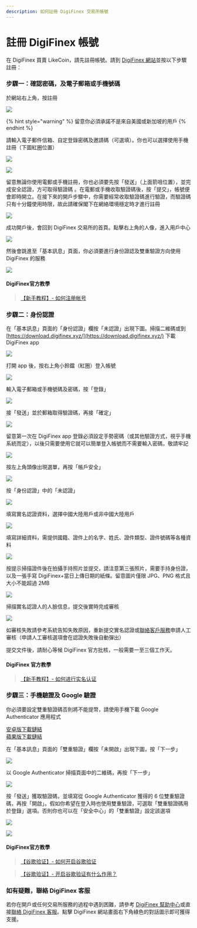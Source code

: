 ```yaml
---
description: 如何註冊 DigiFinex 交易所帳號
---
```


# 註冊 DigiFinex 帳號

在 DigiFinex 買賣 LikeCoin，請先註冊帳號。請到 [DigiFinex 網站](https://www.digifinex.com/)並按以下步驟註冊：

### 步驟一：確認密碼，及電子郵箱或手機號碼 <a id="1"></a>

於網站右上角，按註冊

![](../../.gitbook/assets/digifinex-1.png)

{% hint style="warning" %}
留意你必須承諾不是來自美國或新加坡的用戶
{% endhint %}

請輸入電子郵件信箱、自定登錄密碼及邀請碼（可選填）。你也可以選擇使用手機註冊（下圖紅圈位置）

![](../../.gitbook/assets/digifinex-2.png)

![](../../.gitbook/assets/digifinex-3.png)

留意無論你使用電郵或手機註冊，你也必須要先按「發送」（上面箭咀位置），並完成安全認證，方可取得驗證碼 。在電郵或手機收取驗證碼後，按「提交」，帳號便會即時開立。在接下來的開戶步驟中，你需要經常收取驗證碼進行驗證，而驗證碼只有十分鐘使用時限，故此請確保閣下在網絡環境穩定時才進行註冊

![](../../.gitbook/assets/digifinex-4.png)

成功開戶後，會回到 DigiFinex 交易所的首頁。點擊右上角的人像，進入用戶中心

![](../../.gitbook/assets/digifinex-5.png)

然後會跳進至「基本訊息」頁面，你必須要進行身份證認及雙重驗證方向使用 DigiFinex 的服務

![](../../.gitbook/assets/digifinex-6.png)

#### DigiFinex官方教學

> [【新手教程】- 如何注册帐号](https://digifinex.zendesk.com/hc/zh-cn/articles/360006576493-%E5%A6%82%E4%BD%95%E6%B3%A8%E5%86%8C%E5%B8%90%E5%8F%B7)

### 步驟二：身份認證 <a id="2"></a>

在「基本訊息」頁面的「身份認證」欄按「未認證」出現下圖。掃描二維碼或到 [https://download.digifinex.xyz/](https://download.digifinex.xyz/) 下載 DigiFinex app

![](../../.gitbook/assets/digifinex-11.png)

打開 app 後，按右上角小鈴鐺（紅圈）登入帳號

![](../../.gitbook/assets/digifinex-mobile-1.png)

輸入電子郵箱或手機號碼及密碼，按「登錄」

![](../../.gitbook/assets/digifinex-mobile-2.png)



接「發送」並於郵箱取得驗證碼，再接「確定」

![](../../.gitbook/assets/digifinex-mobile-3.png)

留意第一次在 DigiFinex app 登錄必須設定手勢密碼（或其他驗證方式，視乎手機系統而定），以後只需要使用它就可以簡單登入帳號而不需要輸入密碼，敬請牢記

![](../../.gitbook/assets/digifinex-mobile-4.png)

按左上角頭像出現選單，再按「帳戶安全」

![](../../.gitbook/assets/digifinex-mobile-5.png)

按「身份認證」中的「未認證」

![](../../.gitbook/assets/digifinex-mobile-6.png)

填寫實名認證資料，選擇中國大陸用戶或非中國大陸用戶

![](../../.gitbook/assets/digifinex-mobile-7.png)

填寫詳細資料，需提供國籍、證件上的名字、姓氏、證件類型、證件號碼等各種資料

![](../../.gitbook/assets/digifinex-mobile-8.png)

按提示掃描證件後在拍攝手持照片並提交，請注意第三張照片，需要手持身份證，以及一張手寫 DigiFinex+當日上傳日期的紙條。留意圖片僅限 JPG、PNG 格式且大小不能超過 2MB

![](../../.gitbook/assets/mceclip3.png)

掃描實名認證人的人臉信息，提交後實時完成審核

![](../../.gitbook/assets/shi-ming-ren-zheng-yuan-tu-560-tu-.jpg)

如審核失敗請參考系統告知失敗原因，重新提交實名認證或[聯絡客戶服務](https://digifinex.zendesk.com/hc/zh-cn/articles/360000525241-%E5%A6%82%E4%BD%95%E5%AF%BB%E6%B1%82D%E7%BD%91-Digifinex-vip-%E5%AE%A2%E6%9C%8D%E5%B8%AE%E5%8A%A9)申請人工審核（申請人工審核選項會在認證失敗後自動彈出）

提交文件後，請耐心等候 DigiFinex 官方批核，一般需要一至三個工作天。

#### DigiFinex 官方教學

> [【新手教程】- 如何进行实名认证](https://digifinex.zendesk.com/hc/zh-cn/articles/360006473334-%E5%A6%82%E4%BD%95%E8%BF%9B%E8%A1%8C%E5%AE%9E%E5%90%8D%E8%AE%A4%E8%AF%81)

### 步驟三：手機驗證及 Google 驗證 <a id="3-google-"></a>

你必須要設定雙重驗證碼否則將不能提幣，請使用手機下載  Google Authenticator 應用程式

[安卓版下載鏈結](https://play.google.com/store/apps/details?id=com.google.android.apps.authenticator2&hl=zh_TW)  
[蘋果版下載鏈結](https://apps.apple.com/hk/app/google-authenticator/id388497605)

在「基本訊息」頁面的「雙重驗證」欄按「未開啟」出現下圖，按「下一步」

![](../../.gitbook/assets/digifinex-7.png)

以 Google Authenticator 掃描頁面中的二維碼，再按「下一步」

![](../../.gitbook/assets/digifinex-8.png)

按「發送」獲取驗證碼，並填寫從 Google Authenticator 獲得的 6 位雙重驗證碼，再按「開啟」。假如你希望在登入時也使用雙重驗證，可選取「雙重驗證碼用於登錄」選項。否則你也可以在「安全中心」的「雙重驗證」設定該選項

![](../../.gitbook/assets/digifinex-9.png)

![](../../.gitbook/assets/digifinex-10.png)

#### DigiFinex官方教學

> [【谷歌验证】- 如何开启谷歌验证](https://digifinex.zendesk.com/hc/zh-cn/articles/360007869553--%E8%B0%B7%E6%AD%8C%E9%AA%8C%E8%AF%81-%E5%A6%82%E4%BD%95%E5%BC%80%E5%90%AF%E8%B0%B7%E6%AD%8C%E9%AA%8C%E8%AF%81)

> [【谷歌验证】- 开启谷歌验证有什么作用？](https://digifinex.zendesk.com/hc/zh-cn/articles/360000511061-%E5%BC%80%E5%90%AF%E5%8F%8C%E9%87%8D%E9%AA%8C%E8%AF%81%E6%9C%89%E4%BB%80%E4%B9%88%E4%BD%9C%E7%94%A8-)

### 如有疑難，聯絡 DigiFinex 客服

若你在開戶或任何交易所服務的過程中遇到困難，請參考 [DigiFinex 幫助中心](https://digifinex.zendesk.com/hc/zh-cn)或直接[聯絡 DigiFinex 客服](https://digifinex.zendesk.com/hc/zh-cn/articles/360000525241-%E5%A6%82%E4%BD%95%E5%AF%BB%E6%B1%82D%E7%BD%91-Digifinex-vip-%E5%AE%A2%E6%9C%8D%E5%B8%AE%E5%8A%A9)。點擊 DigiFinex 網站畫面右下角綠色的對話圖示即可獲得支援。

